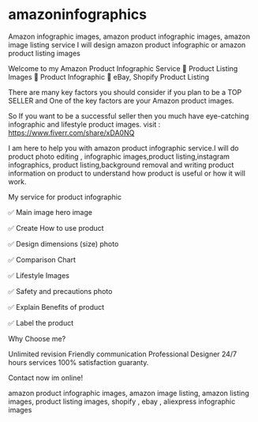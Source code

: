 # amazoninfographics
Amazon infographic images, amazon product infographic images, amazon image listing service
I will design amazon product infographic or amazon product listing images


Welcome to my Amazon Product Infographic Service 💖 Product Listing Images 💖 Product Infographic 💖 eBay, Shopify Product Listing



There are many key factors you should consider if you plan to be a TOP SELLER and One of the key factors are your Amazon product images.

So If you want to be a successful seller then you much have eye-catching infographic and lifestyle product images. 
 visit : https://www.fiverr.com/share/xDA0NQ


I am here to help you with amazon product infographic service.I will do product photo editing , infographic images,product listing,instagram infographics, product listing,background removal and writing product information on product to understand how product is useful or how it will work.

My service for product infographic



✅ Main image hero image

✅ Create How to use product

✅ Design dimensions (size) photo

✅ Comparison Chart

✅ Lifestyle Images

✅ Safety and precautions photo

✅ Explain Benefits of product

✅ Label the product





Why Choose me?



Unlimited revision
Friendly communication
Professional Designer
24/7 hours services
100% satisfaction guaranty.


Contact now im online!



amazon product infographic images, amazon  image listing, amazon listing images, product listing images, shopify , ebay , aliexpress infographic images
